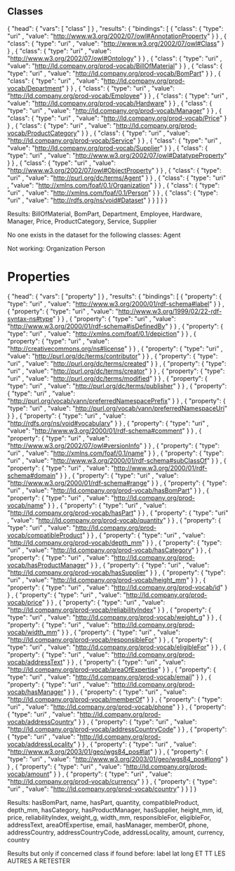 ## Classes

{ "head": {
    "vars": [ "class" ]
  } ,
  "results": {
    "bindings": [
      { 
        "class": { "type": "uri" , "value": "http://www.w3.org/2002/07/owl#AnnotationProperty" }
      } ,
      { 
        "class": { "type": "uri" , "value": "http://www.w3.org/2002/07/owl#Class" }
      } ,
      { 
        "class": { "type": "uri" , "value": "http://www.w3.org/2002/07/owl#Ontology" }
      } ,
      { 
        "class": { "type": "uri" , "value": "http://ld.company.org/prod-vocab/BillOfMaterial" }
      } ,
      { 
        "class": { "type": "uri" , "value": "http://ld.company.org/prod-vocab/BomPart" }
      } ,
      { 
        "class": { "type": "uri" , "value": "http://ld.company.org/prod-vocab/Department" }
      } ,
      { 
        "class": { "type": "uri" , "value": "http://ld.company.org/prod-vocab/Employee" }
      } ,
      { 
        "class": { "type": "uri" , "value": "http://ld.company.org/prod-vocab/Hardware" }
      } ,
      { 
        "class": { "type": "uri" , "value": "http://ld.company.org/prod-vocab/Manager" }
      } ,
      { 
        "class": { "type": "uri" , "value": "http://ld.company.org/prod-vocab/Price" }
      } ,
      { 
        "class": { "type": "uri" , "value": "http://ld.company.org/prod-vocab/ProductCategory" }
      } ,
      { 
        "class": { "type": "uri" , "value": "http://ld.company.org/prod-vocab/Service" }
      } ,
      { 
        "class": { "type": "uri" , "value": "http://ld.company.org/prod-vocab/Supplier" }
      } ,
      { 
        "class": { "type": "uri" , "value": "http://www.w3.org/2002/07/owl#DatatypeProperty" }
      } ,
      { 
        "class": { "type": "uri" , "value": "http://www.w3.org/2002/07/owl#ObjectProperty" }
      } ,
      { 
        "class": { "type": "uri" , "value": "http://purl.org/dc/terms/Agent" }
      } ,
      { 
        "class": { "type": "uri" , "value": "http://xmlns.com/foaf/0.1/Organization" }
      } ,
      { 
        "class": { "type": "uri" , "value": "http://xmlns.com/foaf/0.1/Person" }
      } ,
      { 
        "class": { "type": "uri" , "value": "http://rdfs.org/ns/void#Dataset" }
      }
    ]
  }
}

Results:
BillOfMaterial, BomPart, Department, Employee, Hardware, Manager, Price, ProductCategory, Service, Supplier

No one exists in the dataset for the following classes:
Agent

Not working:
Organization
Person

# Properties
{ "head": {
    "vars": [ "property" ]
  } ,
  "results": {
    "bindings": [
      { 
        "property": { "type": "uri" , "value": "http://www.w3.org/2000/01/rdf-schema#label" }
      } ,
      { 
        "property": { "type": "uri" , "value": "http://www.w3.org/1999/02/22-rdf-syntax-ns#type" }
      } ,
      { 
        "property": { "type": "uri" , "value": "http://www.w3.org/2000/01/rdf-schema#isDefinedBy" }
      } ,
      { 
        "property": { "type": "uri" , "value": "http://xmlns.com/foaf/0.1/depiction" }
      } ,
      { 
        "property": { "type": "uri" , "value": "http://creativecommons.org/ns#license" }
      } ,
      { 
        "property": { "type": "uri" , "value": "http://purl.org/dc/terms/contributor" }
      } ,
      { 
        "property": { "type": "uri" , "value": "http://purl.org/dc/terms/created" }
      } ,
      { 
        "property": { "type": "uri" , "value": "http://purl.org/dc/terms/creator" }
      } ,
      { 
        "property": { "type": "uri" , "value": "http://purl.org/dc/terms/modified" }
      } ,
      { 
        "property": { "type": "uri" , "value": "http://purl.org/dc/terms/publisher" }
      } ,
      { 
        "property": { "type": "uri" , "value": "http://purl.org/vocab/vann/preferredNamespacePrefix" }
      } ,
      { 
        "property": { "type": "uri" , "value": "http://purl.org/vocab/vann/preferredNamespaceUri" }
      } ,
      { 
        "property": { "type": "uri" , "value": "http://rdfs.org/ns/void#vocabulary" }
      } ,
      { 
        "property": { "type": "uri" , "value": "http://www.w3.org/2000/01/rdf-schema#comment" }
      } ,
      { 
        "property": { "type": "uri" , "value": "http://www.w3.org/2002/07/owl#versionInfo" }
      } ,
      { 
        "property": { "type": "uri" , "value": "http://xmlns.com/foaf/0.1/name" }
      } ,
      { 
        "property": { "type": "uri" , "value": "http://www.w3.org/2000/01/rdf-schema#subClassOf" }
      } ,
      { 
        "property": { "type": "uri" , "value": "http://www.w3.org/2000/01/rdf-schema#domain" }
      } ,
      { 
        "property": { "type": "uri" , "value": "http://www.w3.org/2000/01/rdf-schema#range" }
      } ,
      { 
        "property": { "type": "uri" , "value": "http://ld.company.org/prod-vocab/hasBomPart" }
      } ,
      { 
        "property": { "type": "uri" , "value": "http://ld.company.org/prod-vocab/name" }
      } ,
      { 
        "property": { "type": "uri" , "value": "http://ld.company.org/prod-vocab/hasPart" }
      } ,
      { 
        "property": { "type": "uri" , "value": "http://ld.company.org/prod-vocab/quantity" }
      } ,
      { 
        "property": { "type": "uri" , "value": "http://ld.company.org/prod-vocab/compatibleProduct" }
      } ,
      { 
        "property": { "type": "uri" , "value": "http://ld.company.org/prod-vocab/depth_mm" }
      } ,
      { 
        "property": { "type": "uri" , "value": "http://ld.company.org/prod-vocab/hasCategory" }
      } ,
      { 
        "property": { "type": "uri" , "value": "http://ld.company.org/prod-vocab/hasProductManager" }
      } ,
      { 
        "property": { "type": "uri" , "value": "http://ld.company.org/prod-vocab/hasSupplier" }
      } ,
      { 
        "property": { "type": "uri" , "value": "http://ld.company.org/prod-vocab/height_mm" }
      } ,
      { 
        "property": { "type": "uri" , "value": "http://ld.company.org/prod-vocab/id" }
      } ,
      { 
        "property": { "type": "uri" , "value": "http://ld.company.org/prod-vocab/price" }
      } ,
      { 
        "property": { "type": "uri" , "value": "http://ld.company.org/prod-vocab/reliabilityIndex" }
      } ,
      { 
        "property": { "type": "uri" , "value": "http://ld.company.org/prod-vocab/weight_g" }
      } ,
      { 
        "property": { "type": "uri" , "value": "http://ld.company.org/prod-vocab/width_mm" }
      } ,
      { 
        "property": { "type": "uri" , "value": "http://ld.company.org/prod-vocab/responsibleFor" }
      } ,
      { 
        "property": { "type": "uri" , "value": "http://ld.company.org/prod-vocab/eligibleFor" }
      } ,
      { 
        "property": { "type": "uri" , "value": "http://ld.company.org/prod-vocab/addressText" }
      } ,
      { 
        "property": { "type": "uri" , "value": "http://ld.company.org/prod-vocab/areaOfExpertise" }
      } ,
      { 
        "property": { "type": "uri" , "value": "http://ld.company.org/prod-vocab/email" }
      } ,
      { 
        "property": { "type": "uri" , "value": "http://ld.company.org/prod-vocab/hasManager" }
      } ,
      { 
        "property": { "type": "uri" , "value": "http://ld.company.org/prod-vocab/memberOf" }
      } ,
      { 
        "property": { "type": "uri" , "value": "http://ld.company.org/prod-vocab/phone" }
      } ,
      { 
        "property": { "type": "uri" , "value": "http://ld.company.org/prod-vocab/addressCountry" }
      } ,
      { 
        "property": { "type": "uri" , "value": "http://ld.company.org/prod-vocab/addressCountryCode" }
      } ,
      { 
        "property": { "type": "uri" , "value": "http://ld.company.org/prod-vocab/addressLocality" }
      } ,
      { 
        "property": { "type": "uri" , "value": "http://www.w3.org/2003/01/geo/wgs84_pos#lat" }
      } ,
      { 
        "property": { "type": "uri" , "value": "http://www.w3.org/2003/01/geo/wgs84_pos#long" }
      } ,
      { 
        "property": { "type": "uri" , "value": "http://ld.company.org/prod-vocab/amount" }
      } ,
      { 
        "property": { "type": "uri" , "value": "http://ld.company.org/prod-vocab/currency" }
      } ,
      { 
        "property": { "type": "uri" , "value": "http://ld.company.org/prod-vocab/country" }
      }
    ]
  }


Results:
hasBomPart, name, hasPart, quantity, compatibleProduct, depth_mm, hasCategory, hasProductManager, hasSupplier, height_mm, id, price, reliabilityIndex, weight_g, width_mm, responsibleFor, eligibleFor, addressText, areaOfExpertise, email, hasManager, memberOf, phone, addressCountry, addressCountryCode, addressLocality, amount, currency, country

Results but only if concerned class if found before:
label
lat
long
ET TT LES AUTRES A RETESTER